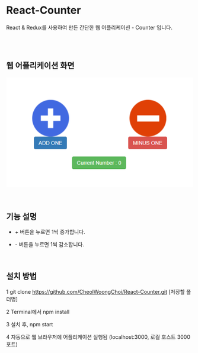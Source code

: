 # React-Counter

React & Redux를 사용하여 만든 간단한 웹 어플리케이션 - Counter 입니다.

<br/><br/>

## 웹 어플리케이션 화면

![Counter_Image](./explanation_image.PNG)


<br/>

## 기능 설명  

- \+ 버튼을 누르면 1씩 증가합니다.

- \- 버튼을 누르면 1씩 감소합니다.


<br/>

## 설치 방법

1 git clone https://github.com/CheolWoongChoi/React-Counter.git [저장할 폴더명]

2 Terminal에서 npm install

3 설치 후, npm start

4 자동으로 웹 브라우저에 어플리케이션 실행됨 (localhost:3000, 로컬 호스트 3000포트)





